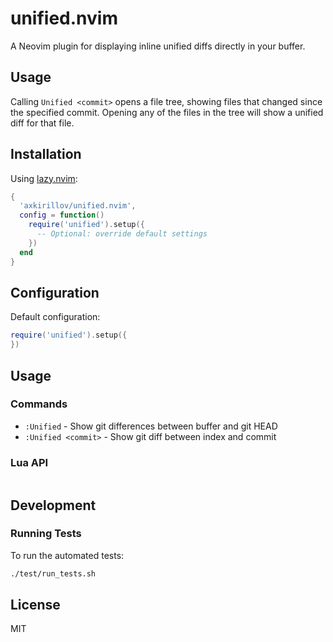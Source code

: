 # unified.nvim

A Neovim plugin for displaying inline unified diffs directly in your buffer.

## Usage

Calling `Unified <commit>` opens a file tree, showing files that changed since the specified commit.
Opening any of the files in the tree will show a unified diff for that file.

## Installation

Using [lazy.nvim](https://github.com/folke/lazy.nvim):

```lua
{
  'axkirillov/unified.nvim',
  config = function()
    require('unified').setup({
      -- Optional: override default settings
    })
  end
}
```

## Configuration

Default configuration:

```lua
require('unified').setup({
})
```

## Usage

### Commands

- `:Unified` - Show git differences between buffer and git HEAD
- `:Unified <commit>` - Show git diff between index and commit

### Lua API

```lua
```

## Development

### Running Tests

To run the automated tests:

```bash
./test/run_tests.sh
```
## License

MIT
